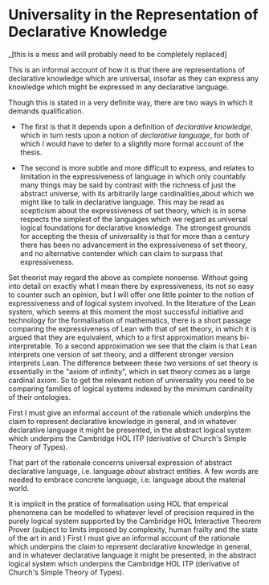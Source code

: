 # Universality in the Representation of Declarative Knowledge

_[this is a mess and will probably need to be completely replaced]

This is an informal account of how it is that there are representations of declarative knowledge which are universal, insofar as they can express any knowledge which might be expressed in any declarative language.

Though this is stated in a very definite way, there are two ways in which it demands qualification.

* The first is that it depends upon a definition of _declarative knowledge_, which in turn rests upon a notion of _declarative language_, for both of which I would have to defer to a slightly more formal account of the thesis.

* The second is more subtle and more difficult to express, and relates to limitation in the expressiveness of language in which only countably many things may be said by contrast with the richness of just the abstract universe, with its arbitrarily large cardinalities,about which we might like to talk in declarative language.
This may be read as scepticism about the expressiveness of set theory, which is in some respects the simplest of the languages which we regard as universal logical foundations for declarative knowledge.
The strongest grounds for accepting the thesis of universality is that for more than a century there has been no advancement in the expressiveness of set theory, and no alternative contender which can claim to surpass that expressiveness.

Set theorist may regard the above as complete nonsense.
Without going into detail on exactly what I mean there by expressiveness, its not so easy to counter such an opinion, but I will offer one little pointer to the notion of expressiveness and of logical system involved.
In the literature of the Lean system, which seems at this moment the most successful initiative and technology for the formalisation of mathematics, there is a short passage comparing the expressiveness of Lean with that of set theory, in which it is argued that they are equivalent, which to a first approximation means bi-interpretable.
To a second approximation we see that the claim is that Lean interprets one version of set theory, and a different stronger version interprets Lean.
The difference between these two versions of set theory is essentially in the "axiom of infinity", which in set theory comes as a large cardinal axiom.
So to get the relevant notion of universality you need to be comparing families of logical systems indexed by the minimum cardinality of their ontologies.

First I must give an informal account of the rationale which underpins the claim to represent declarative knowledge in general, and in whatever declarative language it might be presented, in the abstract logical system which underpins the Cambridge HOL ITP (derivative of Church's Simple Theory of Types).

That part of the rationale concerns universal expression of abstract declarative language, i.e. language _about_ abstract entities.
A few words are needed to embrace concrete language, i.e. language about the material world.

It is implicit in the pratice of formalisation using HOL that empirical phenomena can be modelled to whatever level of precision required in the purely logical system supported by the Cambridge HOL Interactive Theorem Prover (subject to limits imposed by complexity, human frailty and the state of the art in and )
First I must give an informal account of the rationale which underpins the claim to represent declarative knowledge
in general, and in whatever declarative language it might be presented, in the abstract logical system which underpins
the Cambridge HOL ITP (derivative of Church's Simple Theory of Types).
